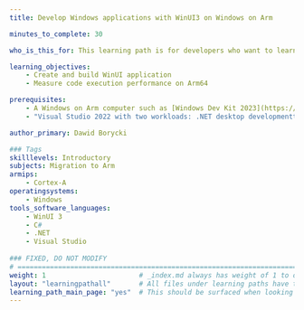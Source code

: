 ```yaml
---
title: Develop Windows applications with WinUI3 on Windows on Arm

minutes_to_complete: 30

who_is_this_for: This learning path is for developers who want to learn how to create cross-platform applications, and leverage performance improvements on Arm64.

learning_objectives:
    - Create and build WinUI application
    - Measure code execution performance on Arm64    

prerequisites:
    - A Windows on Arm computer such as [Windows Dev Kit 2023](https://learn.microsoft.com/en-us/windows/arm/dev-kit), Lenovo Thinkpad X13s running Windows 11 or a Windows on Arm[virtual machine](/learning-paths/cross-platform/woa_azure/).
    - "Visual Studio 2022 with two workloads: .NET desktop developmentt, and Universal Windows Platform development."

author_primary: Dawid Borycki

### Tags
skilllevels: Introductory
subjects: Migration to Arm
armips:
    - Cortex-A
operatingsystems:
    - Windows
tools_software_languages:
    - WinUI 3
    - C#
    - .NET
    - Visual Studio
    
### FIXED, DO NOT MODIFY
# ================================================================================
weight: 1                       # _index.md always has weight of 1 to order correctly
layout: "learningpathall"       # All files under learning paths have this same wrapper
learning_path_main_page: "yes"  # This should be surfaced when looking for related content. Only set for _index.md of learning path content.
---
```

